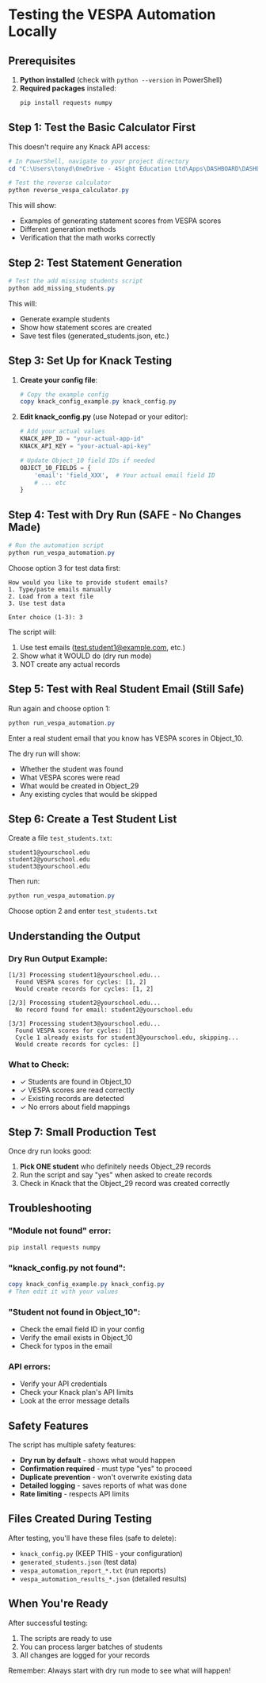 # Testing the VESPA Automation Locally

## Prerequisites

1. **Python installed** (check with `python --version` in PowerShell)
2. **Required packages** installed:
   ```powershell
   pip install requests numpy
   ```

## Step 1: Test the Basic Calculator First

This doesn't require any Knack API access:

```powershell
# In PowerShell, navigate to your project directory
cd "C:\Users\tonyd\OneDrive - 4Sight Education Ltd\Apps\DASHBOARD\DASHBOARD"

# Test the reverse calculator
python reverse_vespa_calculator.py
```

This will show:
- Examples of generating statement scores from VESPA scores
- Different generation methods
- Verification that the math works correctly

## Step 2: Test Statement Generation

```powershell
# Test the add missing students script
python add_missing_students.py
```

This will:
- Generate example students
- Show how statement scores are created
- Save test files (generated_students.json, etc.)

## Step 3: Set Up for Knack Testing

1. **Create your config file**:
   ```powershell
   # Copy the example config
   copy knack_config_example.py knack_config.py
   ```

2. **Edit knack_config.py** (use Notepad or your editor):
   ```python
   # Add your actual values
   KNACK_APP_ID = "your-actual-app-id"
   KNACK_API_KEY = "your-actual-api-key"
   
   # Update Object_10 field IDs if needed
   OBJECT_10_FIELDS = {
       'email': 'field_XXX',  # Your actual email field ID
       # ... etc
   }
   ```

## Step 4: Test with Dry Run (SAFE - No Changes Made)

```powershell
# Run the automation script
python run_vespa_automation.py
```

Choose option 3 for test data first:
```
How would you like to provide student emails?
1. Type/paste emails manually
2. Load from a text file
3. Use test data

Enter choice (1-3): 3
```

The script will:
1. Use test emails (test.student1@example.com, etc.)
2. Show what it WOULD do (dry run mode)
3. NOT create any actual records

## Step 5: Test with Real Student Email (Still Safe)

Run again and choose option 1:
```powershell
python run_vespa_automation.py
```

Enter a real student email that you know has VESPA scores in Object_10.

The dry run will show:
- Whether the student was found
- What VESPA scores were read
- What would be created in Object_29
- Any existing cycles that would be skipped

## Step 6: Create a Test Student List

Create a file `test_students.txt`:
```
student1@yourschool.edu
student2@yourschool.edu
student3@yourschool.edu
```

Then run:
```powershell
python run_vespa_automation.py
```

Choose option 2 and enter `test_students.txt`

## Understanding the Output

### Dry Run Output Example:
```
[1/3] Processing student1@yourschool.edu...
  Found VESPA scores for cycles: [1, 2]
  Would create records for cycles: [1, 2]

[2/3] Processing student2@yourschool.edu...
  No record found for email: student2@yourschool.edu

[3/3] Processing student3@yourschool.edu...
  Found VESPA scores for cycles: [1]
  Cycle 1 already exists for student3@yourschool.edu, skipping...
  Would create records for cycles: []
```

### What to Check:
- ✓ Students are found in Object_10
- ✓ VESPA scores are read correctly
- ✓ Existing records are detected
- ✓ No errors about field mappings

## Step 7: Small Production Test

Once dry run looks good:

1. **Pick ONE student** who definitely needs Object_29 records
2. Run the script and say "yes" when asked to create records
3. Check in Knack that the Object_29 record was created correctly

## Troubleshooting

### "Module not found" error:
```powershell
pip install requests numpy
```

### "knack_config.py not found":
```powershell
copy knack_config_example.py knack_config.py
# Then edit it with your values
```

### "Student not found in Object_10":
- Check the email field ID in your config
- Verify the email exists in Object_10
- Check for typos in the email

### API errors:
- Verify your API credentials
- Check your Knack plan's API limits
- Look at the error message details

## Safety Features

The script has multiple safety features:
- **Dry run by default** - shows what would happen
- **Confirmation required** - must type "yes" to proceed
- **Duplicate prevention** - won't overwrite existing data
- **Detailed logging** - saves reports of what was done
- **Rate limiting** - respects API limits

## Files Created During Testing

After testing, you'll have these files (safe to delete):
- `knack_config.py` (KEEP THIS - your configuration)
- `generated_students.json` (test data)
- `vespa_automation_report_*.txt` (run reports)
- `vespa_automation_results_*.json` (detailed results)

## When You're Ready

After successful testing:
1. The scripts are ready to use
2. You can process larger batches of students
3. All changes are logged for your records

Remember: Always start with dry run mode to see what will happen! 